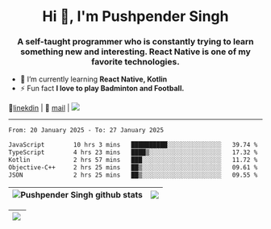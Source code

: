 <h1 align="center">Hi 👋, I'm Pushpender Singh</h1>
<h3 align="center">A self-taught programmer who is constantly trying to learn something new and interesting. React Native is one of my favorite technologies.</h3>

- 🌱 I’m currently learning **React Native, Kotlin**
- ⚡ Fun fact **I love to play Badminton and Football.**

👔[linekdin](https://www.linkedin.com/in/pushpender-singh-240061202/) | 📧 [mail](mailto:pushpendersingh694@gmail.com) | 
<a href="https://github.com/pushpender-singh-ap/pushpender-singh-ap">
    <img src="https://komarev.com/ghpvc/?username=pushpender-singh-ap&style=for-the-badge">
</a>


---

<!--START_SECTION:waka-->

```txt
From: 20 January 2025 - To: 27 January 2025

JavaScript        10 hrs 3 mins   ██████████░░░░░░░░░░░░░░░   39.74 %
TypeScript        4 hrs 23 mins   ████▒░░░░░░░░░░░░░░░░░░░░   17.32 %
Kotlin            2 hrs 57 mins   ███░░░░░░░░░░░░░░░░░░░░░░   11.72 %
Objective-C++     2 hrs 25 mins   ██▒░░░░░░░░░░░░░░░░░░░░░░   09.61 %
JSON              2 hrs 25 mins   ██▒░░░░░░░░░░░░░░░░░░░░░░   09.55 %
```

<!--END_SECTION:waka-->


| <a><img align="center" src="https://github-readme-stats-iota-ecru-15.vercel.app/api?username=pushpender-singh-ap&show_icons=true&include_all_commits=true&theme=buefy&hide_border=true" alt="Pushpender Singh github stats" /></a> | <a><img align="center" src="https://github-readme-stats-iota-ecru-15.vercel.app/api/top-langs/?username=pushpender-singh-ap&layout=compact&theme=buefy&hide_border=true" /></a> |
| ------------- | ------------- |

| <a> <img align="left" src="https://github-readme-streak-stats.herokuapp.com/?user=pushpender-singh-ap" /></br> </a> |
| ------------- |
